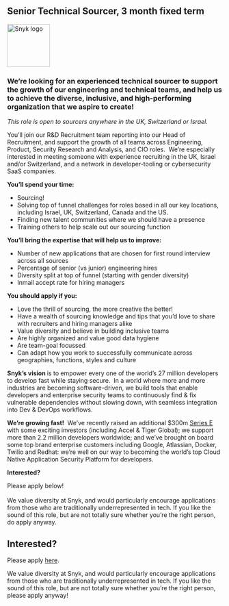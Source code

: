 Senior Technical Sourcer, 3 month fixed term
---

<img src="https://res.cloudinary.com/snyk/image/upload/v1537345894/press-kit/brand/logo-black.png" width="100" alt="Snyk logo" />

<h3><strong>We’re looking for an experienced technical sourcer to support the growth of our engineering and technical teams, and help us to achieve the diverse, inclusive, and high-performing organization that we aspire to create!</strong></h3>
<p><span style="font-weight: 400;"><em>This role is open to sourcers anywhere in the UK, Switzerland or Israel.</em></span></p>
<p><span style="font-weight: 400;">You’ll join our R&amp;D Recruitment team reporting into our Head of Recruitment, and support the growth of all teams across Engineering, Product, Security Research and Analysis, and CIO roles.&nbsp; We’re especially interested in meeting someone with experience recruiting in the UK, Israel and/or Switzerland, and a network in developer-tooling or cybersecurity SaaS companies.&nbsp;</span></p>
<p><strong>You’ll spend your time:&nbsp;</strong></p>
<ul>
<li style="font-weight: 400;"><span style="font-weight: 400;">Sourcing!&nbsp;</span></li>
<li style="font-weight: 400;"><span style="font-weight: 400;">Solving top of funnel challenges for roles based in all our key locations, including Israel, UK, Switzerland, Canada and the US.</span></li>
<li style="font-weight: 400;"><span style="font-weight: 400;">Finding new talent communities where we should have a presence</span></li>
<li style="font-weight: 400;"><span style="font-weight: 400;">Training others to help scale out our sourcing function</span></li>
</ul>
<p><strong>You’ll bring the expertise that will help us to improve:</strong></p>
<ul>
<li style="font-weight: 400;"><span style="font-weight: 400;">Number of new applications that are chosen for first round interview across all sources</span></li>
<li style="font-weight: 400;"><span style="font-weight: 400;">Percentage of senior (vs junior) engineering hires&nbsp;</span></li>
<li style="font-weight: 400;"><span style="font-weight: 400;">Diversity split at top of funnel (starting with gender diversity)</span></li>
<li style="font-weight: 400;"><span style="font-weight: 400;">Inmail accept rate for hiring managers&nbsp;</span></li>
</ul>
<p><strong>You should apply if you:</strong></p>
<ul>
<li style="font-weight: 400;"><span style="font-weight: 400;">Love the thrill of sourcing, the more creative the better!&nbsp;</span></li>
<li style="font-weight: 400;"><span style="font-weight: 400;">Have a wealth of sourcing knowledge and tips that you’d love to share with recruiters and hiring managers alike&nbsp;</span></li>
<li style="font-weight: 400;"><span style="font-weight: 400;">Value diversity and believe in building inclusive teams&nbsp;</span></li>
<li style="font-weight: 400;"><span style="font-weight: 400;">Are highly organized and value good data hygiene&nbsp;</span></li>
<li style="font-weight: 400;"><span style="font-weight: 400;">Are team-goal focussed</span></li>
<li style="font-weight: 400;"><span style="font-weight: 400;">Can adapt how you work to successfully communicate across geographies, functions, styles and culture&nbsp;</span></li>
</ul>
<p><strong>Snyk’s vision </strong><span style="font-weight: 400;">is to empower every one of the world’s 27 million developers to develop fast while staying secure.&nbsp; In a world where more and more industries are becoming software-driven, we build tools that enable developers and enterprise security teams to continuously find &amp; fix vulnerable dependencies without slowing down, with seamless integration into Dev &amp; DevOps workflows.</span></p>
<p><strong>We’re growing fast!</strong><span style="font-weight: 400;">&nbsp; We’ve recently raised an additional $300m <a href="https://snyk.io/news/snyk-advances-developer-first-security-with-series-e-investment">Series E</a> with some exciting investors (including Accel &amp; Tiger Global); we support more than 2.2 million developers worldwide; and we’ve brought on board some top brand enterprise customers including Google, Atlassian, Docker, Twilio and Redhat: we’re well on our way to becoming the world’s top Cloud Native Application Security Platform for developers.</span></p>
<p><strong>Interested?</strong></p>
<p><span style="font-weight: 400;">Please apply below!</span><span style="font-weight: 400;"><br></span><span style="font-weight: 400;"><br></span><span style="font-weight: 400;">We value diversity at Snyk, and would particularly encourage applications from those who are traditionally underrepresented in tech. If you like the sound of this role, but are not totally sure whether you’re the right person, do apply anyway.</span></p>

Interested?
---

Please apply [here](https://boards.greenhouse.io/snyk/jobs/5173349002#app).

We value diversity at Snyk, and would particularly encourage applications from those who are traditionally underrepresented in tech.
If you like the sound of this role, but are not totally sure whether you’re the right person, please apply anyway!
